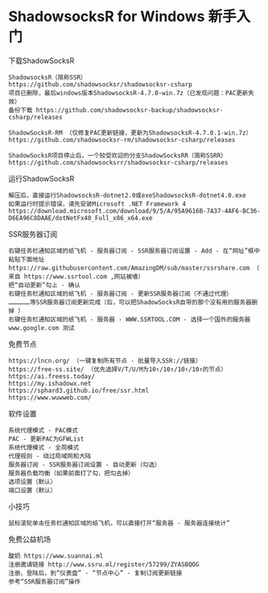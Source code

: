 # ShadowsocksR for Windows 新手入门

下载ShadowSocksR

	ShadowsocksR（简称SSR）
	https://github.com/shadowsocksr/shadowsocksr-csharp
	项目已删除，最后windows版本ShadowsocksR-4.7.0-win.7z（已发现问题：PAC更新失效）
	备份下载 https://github.com/shadowsocksr-backup/shadowsocksr-csharp/releases
	
	ShadowSocksR-RM （仅修复PAC更新链接，更新为ShadowsocksR-4.7.0.1-win.7z）
	https://github.com/shadowsocksr-rm/shadowsocksr-csharp/releases
	
	ShadowSocksR项目停止后，一个较受欢迎的分支ShadowSocksRR（简称SSRR）
	https://github.com/shadowsocksrr/shadowsocksr-csharp/releases
	
运行ShadowSocksR

	解压后，直接运行ShadowsocksR-dotnet2.0或exeShadowsocksR-dotnet4.0.exe
	如果运行时提示错误，请先安装Microsoft .NET Framework 4
	https://download.microsoft.com/download/9/5/A/95A9616B-7A37-4AF6-BC36-D6EA96C8DAAE/dotNetFx40_Full_x86_x64.exe
	
SSR服务器订阅

	右键任务栏通知区域的纸飞机 - 服务器订阅 - SSR服务器订阅设置 - Add - 在“网址”框中粘贴下面地址
	https://raw.githubusercontent.com/AmazingDM/sub/master/ssrshare.com （ 来自 https://www.ssrtool.com ,网站被墙）
	把“自动更新”勾上 - 确认
	右键任务栏通知区域的纸飞机 - 服务器订阅 - 更新SSR服务器订阅（不通过代理）
	………………等SSR服务器订阅更新完成（后，可以把ShadowSocksR自带的那个没有用的服务器删掉 ）
	右键任务栏通知区域的纸飞机 - 服务器 - WWW.SSRTOOL.COM - 选择一个国外的服务器
	www.google.com 测试
	
免费节点

	https://lncn.org/ （一键复制所有节点 - 批量导入SSR://链接）
	https://free-ss.site/ （优先选择V/T/U/M为10↑/10↑/10↑/10↑的节点）
	https://ai.freess.today/
	https://my.ishadowx.net
	https://sphard3.github.io/free/ssr.html
	https://www.wuwweb.com/
	
软件设置

	系统代理模式 - PAC模式
	PAC - 更新PAC为GFWList
	系统代理模式 - 全局模式
	代理规则 - 绕过局域网和大陆
	服务器订阅 - SSR服务器订阅设置 - 自动更新（勾选）
	服务器负载均衡（如果前面打了勾，把勾去掉）
	选项设置（默认）
	端口设置（默认）
	
小技巧

	鼠标滚轮单击任务栏通知区域的纸飞机，可以直接打开“服务器 - 服务器连接统计”
	
免费公益机场

	酸奶 https://www.suannai.ml
	注册邀请链接 http://www.ssru.ml/register/57299/ZYASBQOG
	注册、登陆后，到“仪表盘” - “节点中心” - 复制订阅更新链接
	参考“SSR服务器订阅”操作
	
	
	

